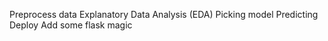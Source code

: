 Preprocess data
Explanatory Data Analysis (EDA)
Picking model
Predicting
Deploy
Add some flask magic

